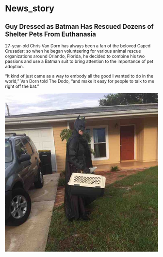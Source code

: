# News_story


## Guy Dressed as Batman Has Rescued Dozens of Shelter Pets From Euthanasia

27-year-old Chris Van Dorn has always been a fan of the beloved Caped Crusader; so when he began volunteering for various animal rescue organizations around Orlando, Florida, he decided to combine his two passions and use a Batman suit to bring attention to the importance of pet adoption.

“It kind of just came as a way to embody all the good I wanted to do in the world,” Van Dorn told The Dodo, “and make it easy for people to talk to me right off the bat.”

![Image]( batman_puppies.jpg "batman")
